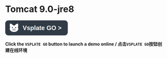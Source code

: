# Tomcat 9.0-jre8

<a href="https://www.vsplate.com/?docker-compose=https://github.com/vsplate/dcenvs/tomcat/9.0-jre8"><img alt="VSPLATE GO" src="https://raw.githubusercontent.com/vsplate/images/master/vsgo_btn.png" width="200px"></a>

**Click the `VSPLATE GO` button to launch a demo online / 点击`VSPLATE GO`按钮创建在线环境**
